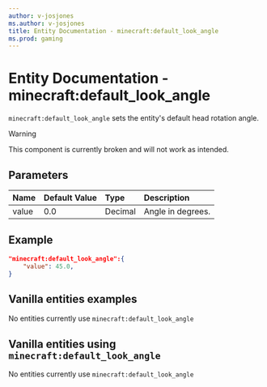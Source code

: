 ```yaml
---
author: v-josjones
ms.author: v-josjones
title: Entity Documentation - minecraft:default_look_angle
ms.prod: gaming
---
```


# Entity Documentation -  minecraft:default_look_angle

`minecraft:default_look_angle` sets the entity's default head rotation angle. 

>[!WARNING]
> This component is currently broken and will not work as intended.

## Parameters

|Name |Default Value  |Type  |Description  |
|:----------|:----------|:----------|:----------|
|value| 0.0| Decimal|  Angle in degrees. |

## Example

```json
"minecraft:default_look_angle":{
    "value": 45.0,
}
```

## Vanilla entities examples

No entities currently use `minecraft:default_look_angle`

## Vanilla entities using `minecraft:default_look_angle`

No entities currently use `minecraft:default_look_angle`
